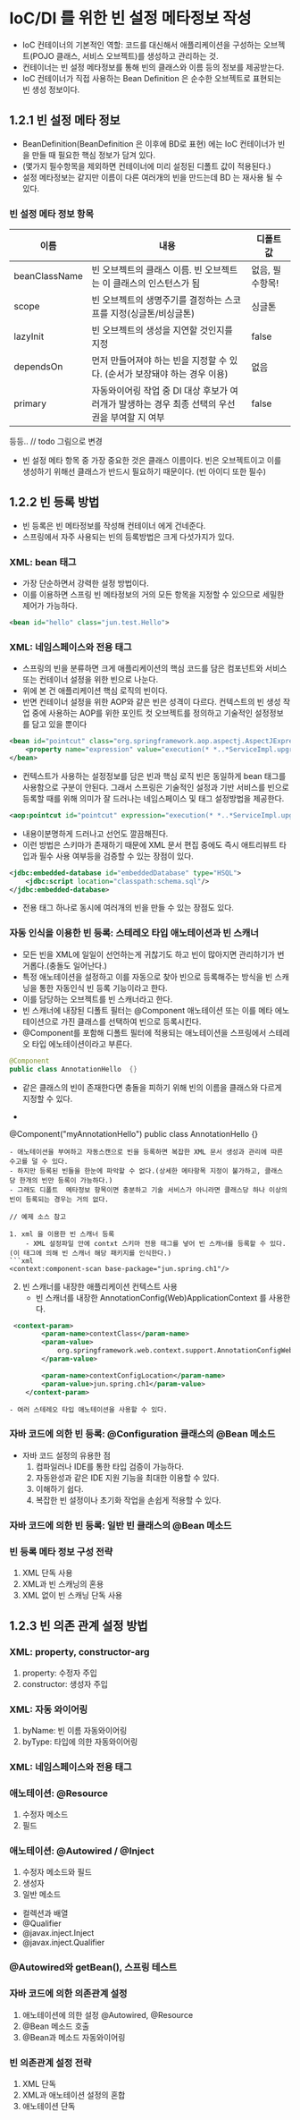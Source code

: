 # IoC/DI 를 위한 빈 설정 메타정보 작성

- IoC 컨테이너의 기본적인 역할:  코드를 대신해서 애플리케이션을 구성하는 오브젝트(POJO 클래스, 서비스 오브젝트)를 생성하고 관리하는 것.
- 컨테이너는 빈 설정 메타정보를 통해 빈의 클래스와 이름 등의 정보를 제공받는다.
- IoC 컨테이너가 직접 사용하는 Bean Definition 은 순수한 오브젝트로 표현되는 빈 생성 정보이다.

## 1.2.1 빈 설정 메타 정보

- BeanDefinition(BeanDefinition 은 이후에 BD로 표현) 에는 IoC 컨테이너가 빈을 만들 때 필요한 핵심 정보가 담겨 있다. 
- (몇가지 필수항목을 제외하면 컨테이너에 미리 설정된 디폴트 값이 적용된다.)
- 설정 메타정보는 같지만 이름이 다른 여러개의 빈을 만드는데 BD 는 재사용 될 수 있다.

### 빈 설정 메타 정보 항목

| 이름 | 내용 | 디폴트 값 |
|--------|--------|--------|
| beanClassName | 빈 오브젝트의 클래스 이름. 빈 오브젝트는 이 클래스의 인스턴스가 됨 | 없음, 필수항목!       |
| scope | 빈 오브젝트의 생명주기를 결정하는 스코프를 지정(싱글톤/비싱글톤)       | 싱글톤      |
| lazyInit |빈 오브젝트의 생성을 지연할 것인지를 지정        | false       |
| dependsOn | 먼저 만들어져야 하는 빈을 지정할 수 있다. (순서가 보장돼야 하는 경우 이용)       | 없음       |
| primary |자동와이어링 작업 중 DI 대상 후보가 여러개가 발생하는 경우 최종 선택의 우선권을 부여할 지 여부        | false       |

등등..
// todo 그림으로 변경
 
- 빈 설정 메타 항목 중 가장 중요한 것은 클래스 이름이다. 빈은 오브젝트이고 이를 생성하기 위해선 클래스가 반드시 필요하기 때문이다. (빈 아이디 또한 필수)

## 1.2.2 빈 등록 방법

- 빈 등록은 빈 메타정보를 작성해 컨테이너 에게 건네준다.
- 스프링에서 자주 사용되는 빈의 등록방법은 크게 다섯가지가 있다.

### XML: bean 태그

- 가장 단순하면서 강력한 설정 방법이다.
- 이를 이용하면 스프링 빈 메타정보의 거의 모든 항목을 지정할 수 있으므로 세밀한 제어가 가능하다.

``` xml
<bean id="hello" class="jun.test.Hello">
```

### XML: 네임스페이스와 전용 태그

- 스프링의 빈을 분류하면 크게 애플리케이션의 핵심 코드를 담은 컴포넌트와 서비스 또는 컨테이너 설정을 위한 빈으로 나눈다.
- 위에 본 건 애플리케이션 핵심 로직의 빈이다.
- 반면 컨테이너 설정을 위한 AOP와 같은 빈은 성격이 다르다.
 컨텍스트의 빈 생성 작업 중에 사용하는 AOP를 위한 포인트 컷 오브젝트를 정의하고 기술적인 설정정보를 담고 있을 뿐이다

``` xml
<bean id="pointcut" class="org.springframework.aop.aspectj.AspectJExpressionPointcut">
	<property name="expression" value="execution(* *..*ServiceImpl.upgrade*(..))"/>
</bean>
```

- 컨텍스트가 사용하는 설정정보를 담은 빈과 핵심 로직 빈은 동일하게 bean 태그를 사용함으로 구분이 안된다.
  그래서 스프링은 기술적인 설정과 기반 서비스를 빈으로 등록할 때를 위해 의미가 잘 드러나는 네임스페이스 및 태그 설정방법을 제공한다.

``` xml
<aop:pointcut id="pointcut" expression="execution(* *..*ServiceImpl.upgrade*(..))"/>
```

- 내용이분명하게 드러나고 선언도 깔끔해진다.
- 이런 방법은 스키마가 존재하기 때문에 XML 문서 편집 중에도 즉시 애트리뷰트 타입과 필수 사용 여부등을 검증할 수 있는 장점이 있다.

```xml
<jdbc:embedded-database id="embeddedDatabase" type="HSQL">
	<jdbc:script location="classpath:schema.sql"/>
</jdbc:embedded-database>
```

- 전용 태그 하나로 동시에 여러개의 빈을 만들 수 있는 장점도 있다.

### 자동 인식을 이용한 빈 등록: 스테레오 타입 애노테이션과 빈 스캐너

- 모든 빈을 XML에 일일이 선언하는게 귀찮기도 하고 빈이 많아지면 관리하기가 번거롭다.(충돌도 일어난다.)
- 특정 애노테이션을 설정하고 이를 자동으로 찾아 빈으로 등록해주는 방식을 빈 스캐닝을 통한 자동인식 빈 등록 기능이라고 한다.
- 이를 담당하는 오브젝트를 빈 스캐너라고 한다.
- 빈 스캐너에 내장된 디폴트 필터는 @Component 애노테이션 또는 이를 메타 에노테이션으로 가진 클래스를 선택하여 빈으로 등록시킨다.
- @Component를 포함해 디폴트 필터에 적용되는 애노테이션을 스프링에서 스테레오 타입 에노테이션이라고 부른다.
```java
@Component
public class AnnotationHello  {}
```
- 같은 클래스의 빈이 존재한다면 충돌을 피하기  위해 빈의 이름을 클래스와 다르게 지정할 수 있다.
- ```java
@Component("myAnnotationHello")
public class AnnotationHello  {}
```
- 애노테이션을 부여하고 자동스캔으로 빈을 등록하면 복잡한 XML 문서 생성과 관리에 따른 수고를 덜 수 있다.
- 하지만 등록된 빈들을 한눈에 파악할 수 없다.(상세한 메타항목 지정이 불가하고, 클래스 당 한개의 빈만 등록이 가능하다.)
- 그래도 디폴트  메타정보 항목이면 충분하고 기술 서비스가 아니라면 클래스당 하나 이상의 빈이 등록되는 경우는 거의 없다.

// 예제 소스 참고

1. xml 을 이용한 빈 스캐너 등록
	- XML 설정파일 안에 contxt 스키마 전용 태그를 넣어 빈 스캐너를 등록할 수 있다. (이 태그에 의해 빈 스캐너 해당 패키지를 인식한다.)
```xml
<context:component-scan base-package="jun.spring.ch1"/>
```

2. 빈 스캐너를 내장한 애플리케이션 컨텍스트 사용
	- 빈 스캐너를 내장한 AnnotationConfig(Web)ApplicationContext 를 사용한다.
```xml
 <context-param>
        <param-name>contextClass</param-name>
        <param-value>
            org.springframework.web.context.support.AnnotationConfigWebApplicationContext
        </param-value>
        
        <param-name>contextConfigLocation</param-name>
        <param-value>jun.spring.ch1</param-value>
    </context-param>
```

	- 여러 스테레오 타입 애노테이션을 사용할 수 있다.
	

### 자바 코드에 의한 빈 등록: @Configuration 클래스의 @Bean 메소드

- 자바 코드 설정의 유용한 점
	1. 컴파일러나 IDE를 통한 타입 검증이 가능하다.
	2. 자동완성과 같은 IDE 지원 기능을 최대한 이용할 수 있다.
	3. 이해하기 쉽다.
	4. 복잡한 빈 설정이나 초기화 작업을 손쉽게 적용할 수 있다.

### 자바 코드에 의한 빈 등록: 일반 빈 클래스의 @Bean 메소드

### 빈 등록 메타 정보 구성 전략

1. XML 단독 사용
2. XML과 빈 스캐닝의 혼용
3. XML 없이 빈 스캐닝 단독 사용

## 1.2.3 빈 의존 관계 설정 방법

### XML: property, constructor-arg

1. property: 수정자 주입
2. constructor: 생성자 주입

### XML: 자동 와이어링

1. byName: 빈 이름 자동와이어링
2. byType: 타입에 의한 자동와이어링

### XML: 네임스페이스와 전용 태그

### 애노테이션: @Resource

1. 수정자 메소드
2. 필드

### 애노테이션: @Autowired / @Inject

1. 수정자 메소드와 필드
2. 생성자
3. 일반 메소드

- 컬렉션과 배열
- @Qualifier
- @javax.inject.Inject
- @javax.inject.Qualifier

### @Autowired와 getBean(), 스프링 테스트

### 자바 코드에 의한 의존관계 설정

1. 애노테이션에 의한 설정 @Autowired, @Resource
2. @Bean 메소드 호출
3. @Bean과 메소드 자동와이어링

### 빈 의존관계 설정 전략

1. XML 단독
2. XML과 애노테이션 설정의 혼합
3. 애노테이션 단독